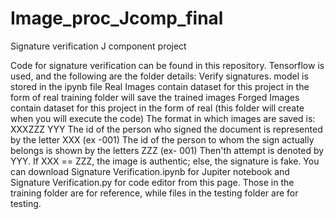 # Image_proc_Jcomp_final
Signature verification J component project

 Code for signature verification can be found in this repository. Tensorflow is used, and the following are the folder details: Verify signatures. model is stored in the ipynb file Real Images contain dataset for this project in the form of real training folder will save the trained images Forged Images contain dataset for this project in the form of real (this folder will create when you will execute the code)
The format in which images are saved is: XXXZZZ YYY The id of the person who signed the document is represented by the letter XXX (ex -001) The id of the person to whom the sign actually belongs is shown by the letters ZZZ (ex- 001) Then'th attempt is denoted by YYY.
If XXX == ZZZ, the image is authentic; else, the signature is fake.
 You can download Signature Verification.ipynb for Jupiter notebook and Signature Verification.py for code editor from this page. Those in the training folder are for reference, while files in the testing folder are for testing.
